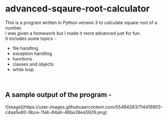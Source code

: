 # advanced-sqaure-root-calculator

This is a program written in Python version 3 to calculate square root of a number.<br />
I was given a homework but I made it more advanced just for fun.<br />
It includes some topics -
- file handling 
- exception handling
- functions
- classes and objects 
- while loop
<br />
<h2>
A sample output of the program -</h2>
![image](https://user-images.githubusercontent.com/55484263/114416905-c4aa5e80-9bce-11eb-84ab-46ba39ea5926.png)
